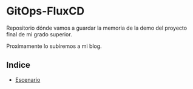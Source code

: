 # GitOps-FluxCD

Repositorio dónde vamos a guardar la memoria de la demo del proyecto final de mi grado superior.

Proximamente lo subiremos a mi blog.

## Indice

* [Escenario](escenario/escenario.md)